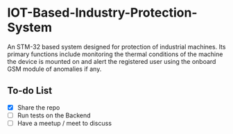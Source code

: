 # IOT-Based-Industry-Protection-System
An STM-32 based system designed for protection of industrial machines. Its primary functions include monitoring the thermal conditions of the machine the device is mounted on and alert the registered user using the onboard GSM module of anomalies if any.

## To-do List
- [x] Share the repo
- [ ] Run tests on the Backend
- [ ] Have a meetup / meet to discuss